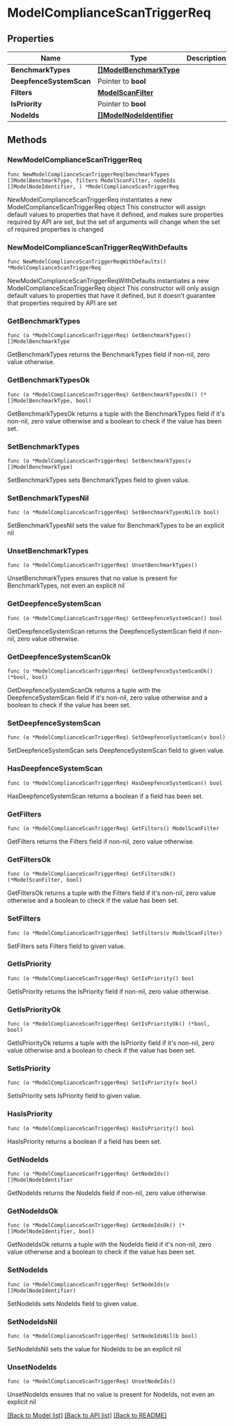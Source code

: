 # ModelComplianceScanTriggerReq

## Properties

Name | Type | Description | Notes
------------ | ------------- | ------------- | -------------
**BenchmarkTypes** | [**[]ModelBenchmarkType**](ModelBenchmarkType.md) |  | 
**DeepfenceSystemScan** | Pointer to **bool** |  | [optional] 
**Filters** | [**ModelScanFilter**](ModelScanFilter.md) |  | 
**IsPriority** | Pointer to **bool** |  | [optional] 
**NodeIds** | [**[]ModelNodeIdentifier**](ModelNodeIdentifier.md) |  | 

## Methods

### NewModelComplianceScanTriggerReq

`func NewModelComplianceScanTriggerReq(benchmarkTypes []ModelBenchmarkType, filters ModelScanFilter, nodeIds []ModelNodeIdentifier, ) *ModelComplianceScanTriggerReq`

NewModelComplianceScanTriggerReq instantiates a new ModelComplianceScanTriggerReq object
This constructor will assign default values to properties that have it defined,
and makes sure properties required by API are set, but the set of arguments
will change when the set of required properties is changed

### NewModelComplianceScanTriggerReqWithDefaults

`func NewModelComplianceScanTriggerReqWithDefaults() *ModelComplianceScanTriggerReq`

NewModelComplianceScanTriggerReqWithDefaults instantiates a new ModelComplianceScanTriggerReq object
This constructor will only assign default values to properties that have it defined,
but it doesn't guarantee that properties required by API are set

### GetBenchmarkTypes

`func (o *ModelComplianceScanTriggerReq) GetBenchmarkTypes() []ModelBenchmarkType`

GetBenchmarkTypes returns the BenchmarkTypes field if non-nil, zero value otherwise.

### GetBenchmarkTypesOk

`func (o *ModelComplianceScanTriggerReq) GetBenchmarkTypesOk() (*[]ModelBenchmarkType, bool)`

GetBenchmarkTypesOk returns a tuple with the BenchmarkTypes field if it's non-nil, zero value otherwise
and a boolean to check if the value has been set.

### SetBenchmarkTypes

`func (o *ModelComplianceScanTriggerReq) SetBenchmarkTypes(v []ModelBenchmarkType)`

SetBenchmarkTypes sets BenchmarkTypes field to given value.


### SetBenchmarkTypesNil

`func (o *ModelComplianceScanTriggerReq) SetBenchmarkTypesNil(b bool)`

 SetBenchmarkTypesNil sets the value for BenchmarkTypes to be an explicit nil

### UnsetBenchmarkTypes
`func (o *ModelComplianceScanTriggerReq) UnsetBenchmarkTypes()`

UnsetBenchmarkTypes ensures that no value is present for BenchmarkTypes, not even an explicit nil
### GetDeepfenceSystemScan

`func (o *ModelComplianceScanTriggerReq) GetDeepfenceSystemScan() bool`

GetDeepfenceSystemScan returns the DeepfenceSystemScan field if non-nil, zero value otherwise.

### GetDeepfenceSystemScanOk

`func (o *ModelComplianceScanTriggerReq) GetDeepfenceSystemScanOk() (*bool, bool)`

GetDeepfenceSystemScanOk returns a tuple with the DeepfenceSystemScan field if it's non-nil, zero value otherwise
and a boolean to check if the value has been set.

### SetDeepfenceSystemScan

`func (o *ModelComplianceScanTriggerReq) SetDeepfenceSystemScan(v bool)`

SetDeepfenceSystemScan sets DeepfenceSystemScan field to given value.

### HasDeepfenceSystemScan

`func (o *ModelComplianceScanTriggerReq) HasDeepfenceSystemScan() bool`

HasDeepfenceSystemScan returns a boolean if a field has been set.

### GetFilters

`func (o *ModelComplianceScanTriggerReq) GetFilters() ModelScanFilter`

GetFilters returns the Filters field if non-nil, zero value otherwise.

### GetFiltersOk

`func (o *ModelComplianceScanTriggerReq) GetFiltersOk() (*ModelScanFilter, bool)`

GetFiltersOk returns a tuple with the Filters field if it's non-nil, zero value otherwise
and a boolean to check if the value has been set.

### SetFilters

`func (o *ModelComplianceScanTriggerReq) SetFilters(v ModelScanFilter)`

SetFilters sets Filters field to given value.


### GetIsPriority

`func (o *ModelComplianceScanTriggerReq) GetIsPriority() bool`

GetIsPriority returns the IsPriority field if non-nil, zero value otherwise.

### GetIsPriorityOk

`func (o *ModelComplianceScanTriggerReq) GetIsPriorityOk() (*bool, bool)`

GetIsPriorityOk returns a tuple with the IsPriority field if it's non-nil, zero value otherwise
and a boolean to check if the value has been set.

### SetIsPriority

`func (o *ModelComplianceScanTriggerReq) SetIsPriority(v bool)`

SetIsPriority sets IsPriority field to given value.

### HasIsPriority

`func (o *ModelComplianceScanTriggerReq) HasIsPriority() bool`

HasIsPriority returns a boolean if a field has been set.

### GetNodeIds

`func (o *ModelComplianceScanTriggerReq) GetNodeIds() []ModelNodeIdentifier`

GetNodeIds returns the NodeIds field if non-nil, zero value otherwise.

### GetNodeIdsOk

`func (o *ModelComplianceScanTriggerReq) GetNodeIdsOk() (*[]ModelNodeIdentifier, bool)`

GetNodeIdsOk returns a tuple with the NodeIds field if it's non-nil, zero value otherwise
and a boolean to check if the value has been set.

### SetNodeIds

`func (o *ModelComplianceScanTriggerReq) SetNodeIds(v []ModelNodeIdentifier)`

SetNodeIds sets NodeIds field to given value.


### SetNodeIdsNil

`func (o *ModelComplianceScanTriggerReq) SetNodeIdsNil(b bool)`

 SetNodeIdsNil sets the value for NodeIds to be an explicit nil

### UnsetNodeIds
`func (o *ModelComplianceScanTriggerReq) UnsetNodeIds()`

UnsetNodeIds ensures that no value is present for NodeIds, not even an explicit nil

[[Back to Model list]](../README.md#documentation-for-models) [[Back to API list]](../README.md#documentation-for-api-endpoints) [[Back to README]](../README.md)


